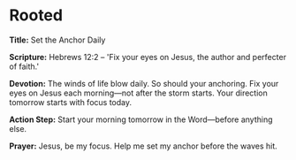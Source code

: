 # Rooted

**Title:** Set the Anchor Daily

**Scripture:** Hebrews 12:2 – 'Fix your eyes on Jesus, the author and perfecter of faith.'

**Devotion:**
The winds of life blow daily. So should your anchoring. Fix your eyes on Jesus each morning—not after the storm starts. Your direction tomorrow starts with focus today.

**Action Step:** Start your morning tomorrow in the Word—before anything else.

**Prayer:**
Jesus, be my focus. Help me set my anchor before the waves hit.